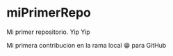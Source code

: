 # miPrimerRepo
Mi primer repositorio. Yip Yip

Mi primera contribucion en la rama local 😁 para  GitHub